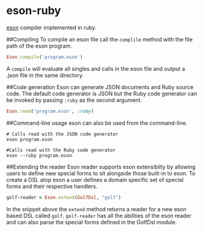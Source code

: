 eson-ruby
=======

[eson](https://github.com/EskimoBear/eson) compiler implemented in ruby.

##Compiling 
To compile an eson file call the `complile` method with the file path of the eson program.

```ruby
Eson.compile('program.eson')
```

A `compile` will evaluate all singles and calls in the eson file and output a .json file in the same directory. 

##Code generation
Eson can generate JSON documents and Ruby source code. The default code generator is JSON but the Ruby code generator can be invoked by passing `:ruby` as the second argument.

```ruby
Eson.read('program.eson', :ruby)
```

##Command-line usage
eson can also be used from the command-line.

```shell
# Calls read with the JSON code generator
eson program.eson

#Calls read with the Ruby code generator
eson --ruby program.eson
```

##Extending the reader
Eson reader supports eson extensibilty by allowing users to define new special forms to sit alongside those built-in to eson. To create a DSL atop eson a user defines a domain specific set of special forms and their respective handlers.

```ruby
golf-reader = Eson.extend(GolfDsl, "golf")
```

In the snippet above the `extend` method returns a reader for a new eson based DSL called `golf`. `golf-reader` has all the abilities of the eson reader and can also parse the special forms defined in the GolfDsl module.
